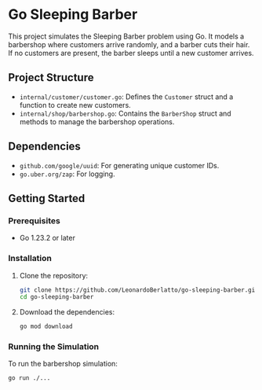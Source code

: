 # Go Sleeping Barber

This project simulates the Sleeping Barber problem using Go. It models a barbershop where customers arrive randomly, and a barber cuts their hair. If no customers are present, the barber sleeps until a new customer arrives.

## Project Structure

- `internal/customer/customer.go`: Defines the `Customer` struct and a function to create new customers.
- `internal/shop/barbershop.go`: Contains the `BarberShop` struct and methods to manage the barbershop operations.

## Dependencies

- `github.com/google/uuid`: For generating unique customer IDs.
- `go.uber.org/zap`: For logging.

## Getting Started

### Prerequisites

- Go 1.23.2 or later

### Installation

1. Clone the repository:
    ```sh
    git clone https://github.com/LeonardoBerlatto/go-sleeping-barber.git
    cd go-sleeping-barber
    ```

2. Download the dependencies:
    ```sh
    go mod download
    ```

### Running the Simulation

To run the barbershop simulation:
```sh
go run ./...